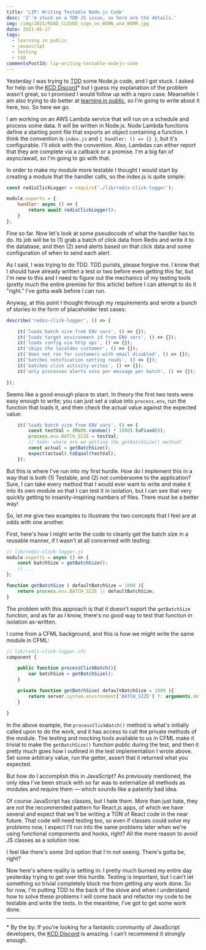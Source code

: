 ```yaml
---
title: 'LIP: Writing Testable Node.js Code'
desc: 'I''m stuck on a TDD JS issue, so here are the details.'
img: /img/2021/ROAD_CLOSED_sign_on_WSMN_and_WSMR.jpg
date: 2021-05-27
tags:
  - learning in public
  - javascript
  - testing
  - tdd
commentsPostId: lip-writing-testable-nodejs-code
---
```


Yesterday I was trying to <acronym title="Test Driven Development">TDD</acronym> some Node.js code, and I got stuck. I asked for help on the [KCD Discord][kcdd]\* but I guess my explanation of the problem wasn't great, so I promised I would follow up with a repro case. Meanwhile I am also trying to do better at [learning in public][lip], so I'm going to write about it here, too. So here we go.

I am working on an AWS Lambda service that will run on a schedule and process some data. It will be written in Node.js. Node Lambda functions define a starting point file that exports an object containing a function. I think the convention is `index.js` and `{ handler: () => {} }`, but it's configurable. I'll stick with the convention. Also, Lambdas can either report that they are complete via a callback or a promise. I'm a big fan of async/await, so I'm going to go with that.

In order to make my module more testable I thought I would start by creating a module that the handler calls, so the index.js is quite simple:

```js
const redisClickLogger = require('./lib/redis-click-logger');

module.exports = {
	handler: async () => {
		return await redisClickLogger();
	}
};
```

Fine so far. Now let's look at some pseudocode of what the handler has to do. Its job will be to (1) grab a batch of click data from Redis and write it to the database, and then (2) send alerts based on that click data and some configuration of when to send each alert.

As I said, I was trying to do TDD. TDD purists, please forgive me. I know that I should have already written a test or two before even getting this far, but I'm new to this and I need to figure out the mechanics of my testing tools (pretty much the entire premise for this article) before I can attempt to do it "right." I've gotta walk before I can run.

Anyway, at this point I thought through my requirements and wrote a bunch of stories in the form of placeholder test cases:

```js
describe('redis-click-logger', () => {

	it('loads batch size from ENV vars', () => {});
	it('loads target environment id from ENV vars', () => {});
	it('loads config via http api', () => {});
	it('skips the localdev customer', () => {});
	it('does not run for customers with email disabled', () => {});
	it('batches notification setting reads', () => {});
	it('batches click activity writes', () => {});
	it('only processes alerts once per message per batch', () => {});

});
```

Seems like a good enough place to start. In theory the first two tests were easy enough to write; you can just set a value into `process.env`, run the function that loads it, and then check the actual value against the expected value:

```js
	it('loads batch size from ENV vars', () => {
		const testVal = (Math.random() * 1000).toFixed(0);
		process.env.BATCH_SIZE = testVal;
		// todo: where are we getting the getBatchSize() method?
		const actual = getBatchSize();
		expect(actual).toEqual(testVal);
	});
```

But this is where I've run into my first hurdle. How do I implement this in a way that is both (1) Testable, and (2) not cumbersome to the application? Sure, I can take every method that I would ever want to write and make it into its own module so that I can test it in isolation, but I can see that very quickly getting to insanity-inspiring numbers of files. There must be a better way!

So, let me give two examples to illustrate the two concepts that I feel are at odds with one another.

First, here's how I might write the code to cleanly get the batch size in a reusable manner, if I wasn't at all concerned with testing:

```js
// lib/redis-click-logger.js
module.exports = async () => {
	const batchSize = getBatchSize();
	// ...
};

function getBatchSize ( defaultBatchSize = 1000 ){
	return process.env.BATCH_SIZE || defaultBatchSize;
}
```

The problem with this approach is that it doesn't export the `getBatchSize` function, and as far as I know, there's no good way to test that function in isolation as-written.

I come from a CFML background, and this is how we might write the same module in CFML:

```js
// lib/redis-click-logger.cfc
component {

	public function processClickBatch(){
		var batchSize = getBatchSize();
	}

	private function getBatchSize( defaultBatchSize = 1000 ){
		return server.system.environment['BATCH_SIZE'] ?: arguments.defaultBatchSize;
	}

}
```

In the above example, the `processClickBatch()` method is what's initially called upon to do the work, and it has access to call the private methods of the module. The testing and mocking tools available to us in CFML make it trivial to make the `getBatchSize()` function public during the test, and then it pretty much goes how I outlined in the test implementation I wrote above. Set some arbitrary value, run the getter, assert that it returned what you expected.

But how do I accomplish this in JavaScript? As previously mentioned, the only idea I've been struck with so far was to externalize all methods as modules and require them &mdash; which sounds like a patently bad idea.

Of course JavaScript has classes, but I hate them. More than just hate, they are not the recommended pattern for React.js apps, of which we have several and expect that we'll be writing a TON of React code in the near future. That code will need testing too, so even if classes could solve my problems now, I expect I'll run into the same problems later when we're using functional components and hooks, right? All the more reason to avoid JS classes as a solution now.

I feel like there's some 3rd option that I'm not seeing. There's gotta be, right?

Now here's where reality is setting in: I pretty much burned my entire day yesterday trying to get over this hurdle. Testing is important, but I can't let something so trivial completely block me from getting any work done. So for now, I'm putting TDD to the back of the stove and when I understand how to solve these problems I will come back and refactor my code to be testable and write the tests. In the meantime, I've got to get some work done.

---

\* By the by: If you're looking for a fantastic community of JavaScript developers, the [KCD Discord][kcdd] is amazing. I can't recommend it strongly enough.

[kcdd]: https://kentcdodds.com/discord
[lip]: https://www.swyx.io/learn-in-public/
